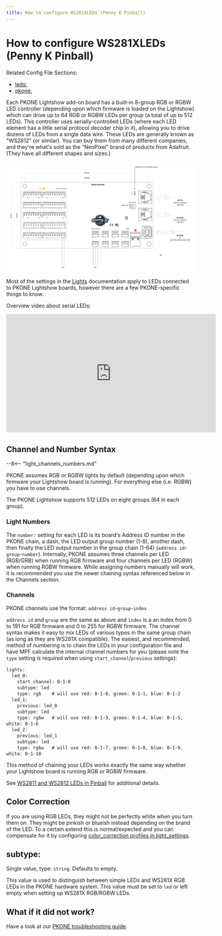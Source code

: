 ```yaml
---
title: How to configure WS281XLEDs (Penny K Pinball)
---
```


# How to configure WS281XLEDs (Penny K Pinball)


Related Config File Sections:

* [leds:](../../config/leds.md)
* [pkone:](../../config/pkone.md)

Each PKONE Lightshow add-on board has a built-in 8-group RGB or RGBW LED
controller (depending upon which firmware is loaded on the Lightshow)
which can drive up to 64 RGB or RGBW LEDs per group (a total of up to
512 LEDs). This controller uses serially-controlled LEDs (where each LED
element has a little serial protocol decoder chip in it), allowing you
to drive dozens of LEDs from a single data wire. These LEDs are
generally known as "WS2812" (or similar). You can buy them from many
different companies, and they're what's sold as the "NeoPixel" brand
of products from Adafruit. (They have all different shapes and sizes.)

![image](/hardware/images/pkone-lightshow.png)

Most of the settings in the [Lights](../../mechs/lights/index.md) documentation apply to LEDs connected to PKONE Lightshow
boards, however there are a few PKONE-specific things to know.

Overview video about serial LEDs:

<div class="video-wrapper">
<iframe width="560" height="315" src="https://www.youtube.com/embed/Q9BG9T7Kj4A" title="YouTube video player" frameborder="0" allow="accelerometer; autoplay; clipboard-write; encrypted-media; gyroscope; picture-in-picture" allowfullscreen></iframe>
</div>

## Channel and Number Syntax

--8<-- "light_channels_numbers.md"

PKONE assumes RGB or RGBW lights by default (depending upon which
firmware your Lightshow board is running). For everything else (i.e.
RGBW) you have to use channels.

The PKONE Lightshow supports 512 LEDs on eight groups (64 in each
group).

### Light Numbers

The `number:` setting for each LED is its board's Address ID number in
the PKONE chain, a dash, the LED output group number (1-8), another
dash, then finally the LED output number in the group chain (1-64)
(`address id`-`group`-`number`). Internally, PKONE assumes three
channels per LED (RGB/GRB) when running RGB firmware and four channels
per LED (RGBW) when running RGBW firmware. While assigning numbers
manually will work, it is recommended you use the newer chaining syntax
referenced below in the Channels section.

### Channels

PKONE channels use the format: `address id`-`group`-`index`

`address id` and `group` are the same as above and `index` is a an index
from 0 to 191 for RGB firmware and 0 to 255 for RGBW firmware. The
channel syntax makes it easy to mix LEDs of various types in the same
group chain (as long as they are WS281X compatible). The easiest, and
recommended, method of numbering is to chain the LEDs in your
configuration file and have MPF calculate the internal channel numbers
for you (please note the `type` setting is required when using
`start_channel`/`previous` settings):

``` mpf-config
lights:
  led_0:
    start_channel: 0-1-0
    subtype: led
    type: rgb    # will use red: 0-1-0, green: 0-1-1, blue: 0-1-2
  led_1:
    previous: led_0
    subtype: led
    type: rgbw   # will use red: 0-1-3, green: 0-1-4, blue: 0-1-5, white: 0-1-6
  led_2:
    previous: led_1
    subtype: led
    type: rgbw   # will use red: 0-1-7, green: 0-1-8, blue: 0-1-9, white: 0-1-10
```

This method of chaining your LEDs works exactly the same way whether
your Lightshow board is running RGB or RGBW firmware.

See [WS2811 and WS2812 LEDs in Pinball](../../mechs/lights/ws2812.md) for additional
details.

## Color Correction

If you are using RGB LEDs, they might not be perfectly white when you
turn them on. They might be pinkish or blueish instead depending on the
brand of the LED. To a certain extend this is normal/expected and you
can compensate for it by configuring
[color_correction profiles in light_settings](../../config/light_settings.md).

## subtype:

Single value, type: `string`. Defaults to empty.

This value is used to distinguish between simple LEDs and WS281X RGB
LEDs in the PKONE hardware system. This value must be set to `led` or
left empty when setting up WS281X RGB/RGBW LEDs.

## What if it did not work?

Have a look at our
[PKONE troubleshooting guide](../../troubleshooting/index.md).

